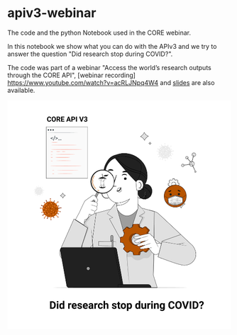 # apiv3-webinar
The code and the python Notebook used in the CORE webinar. 


In this notebook we show what you can do with the APIv3 and we try to answer the question "Did research stop during COVID?".

The code was part of a webinar "Access the world’s research outputs through the CORE API", [webinar recording] https://www.youtube.com/watch?v=acRLJNpq4W4 and [slides](https://www.slideshare.net/MatteoCancellieri1/access-the-worlds-research-outputs-through-the-core-api) are also available.

![Did research stop during COVID?](images/did_research_stop_during_covid.png)
